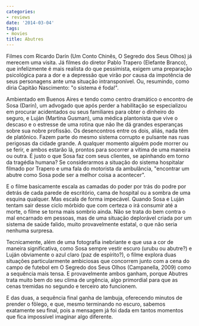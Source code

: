 ```yaml
---
categories:
- reviews
date: '2014-03-04'
tags:
- movies
title: Abutres
---
```


Filmes com Ricardo Darín (Um Conto Chinês, O Segredo dos Seus Olhos) já merecem uma visita. Já filmes do diretor Pablo Trapero (Elefante Branco), que infelizmente é mais realista do que pessimista, exigem uma preparação psicológica para a dor e a depressão que virão por causa da impotência de seus personagens ante uma situação intransponível. Ou, resumindo, como diria Capitão Nascimento: "o sistema é foda!".

Ambientado em Buenos Aires e tendo como centro dramático o encontro de Sosa (Darín), um advogado que após perder a habilitação se especializou em procurar acidentados ou seus familiares para obter o dinheiro do seguro, e Luján (Martina Gusman), uma médica plantonista que vive o descaso e o estresse de uma rotina que não lhe dá grandes esperanças sobre sua nobre profissão. Os desencontros entre os dois, aliás, nada têm de platônico. Fazem parte do mesmo sistema corrupto e pulsante nas ruas perigosas da cidade grande. A qualquer momento alguém pode morrer ou se ferir, e ambos estarão lá, prontos para socorrer a vítima de uma maneira ou outra. É justo o que Sosa faz com seus clientes, se apinhando em torno da tragédia humana? Se considerarmos a situação do sistema hospitalar filmado por Trapero e uma fala do motorista da ambulância, "encontrar um abutre como Sosa pode ser a melhor coisa a acontecer".

E o filme basicamente escala as camadas do poder por trás do podre por detrás de cada parede de escritório, cama de hospital ou a sombra de uma esquina qualquer. Mas escala de forma impecável. Quando Sosa e Luján tentam sair desse ciclo mórbido que com certeza o irá consumir até a morte, o filme se torna mais sombrio ainda. Não se trata do bem contra o mal encarnado em pessoas, mas de uma situação deplorável criada por um sistema de saúde falido, muito provavelmente estatal, o que não seria nenhuma surpresa.

Tecnicamente, além de uma fotografia inebriante e que usa a cor de maneira significativa, como Sosa sempre vestir escuro (urubu ou abutre?) e Luján obviamente o azul claro (paz de espírito?), o filme explora duas situações particularmente ambiciosas que concorrem junto com a cena do campo de futebol em O Segredo dos Seus Olhos (Campanella, 2009) como a sequência mais tensa. E provavelmente ambos ganham, porque Abutres trata muito bem do seu clima de urgência, algo primordial para que as cenas tremidas no segundo e terceiro ato funcionem.

E das duas, a sequência final ganha de lambuja, oferecendo minutos de prender o fôlego, e que, mesmo terminando no escuro, sabemos exatamente seu final, pois a mensagem já foi dada em tantos momentos que fica impossível imaginar algo diferente.